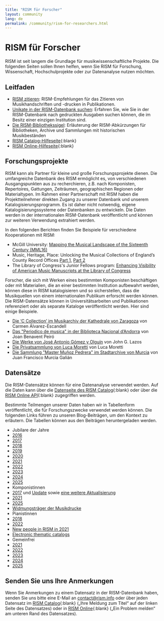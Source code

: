 ```yaml
---
title: "RISM für Forscher"
layout: community
lang: de
permalink: /community/rism-for-researchers.html
---
```


# RISM für Forscher  

RISM ist seit langem die Grundlage für musikwissenschaftliche Projekte. Die folgenden Seiten sollen Ihnen helfen, wenn Sie RISM für Forschung, Wissenschaft, Hochschulprojekte oder zur Datenanalyse nutzen möchten.  

## Leitfaden  

- [RISM zitieren](community/how-to-cite-rism.html): RISM-Empfehlungen für das Zitieren von Musikhandschriften und -drucken in Publikationen.    
- [Unikate in der RISM-Datenbank suchen](/community/finding-unica-in-rism.html): Erfahren Sie, wie Sie in der RISM-Datenbank nach gedruckten Ausgaben suchen können, die im Besitz einer einzigen Institution sind.  
- [Die RISM-Bibliothekssigel](/community/sigla/about.html): Erläuterung der RISM-Abkürzungen für Bibliotheken, Archive und Sammlungen mit historischen Musikbeständen  
- [RISM Catalog-Hilfeseite](https://opac.rism.info/main-menu-/kachelmenu/help){:blank}  
- [RISM Online-Hilfeseite](https://rism.online/about/help){:blank}  

## Forschungsprojekte  

RISM kann als Partner für kleine und große Forschungsprojekte dienen. Die umfangreiche Datenbank des RISM ermöglicht es, von verschiedenen Ausgangspunkten aus zu recherchieren, z.B. nach Komponisten, Repertoires, Gattungen, Zeiträumen, geographischen Regionen oder Materialtypen. Im Rahmen einer Partnerschaft mit RISM haben die Projektteilnehmer direkten Zugang zu unserer Datenbank und unserem Katalogisierungsprogramm. Es ist daher nicht notwendig, eigene Katalogisierungssysteme oder Datenbanken zu entwickeln. Die Daten werden in der internationalen RISM-Datenbank veröffentlicht und können zur weiteren Verwendung extrahiert werden.  

In den folgenden Berichten finden Sie Beispiele für verschiedene Kooperationen mit RISM:  
- McGill University: [Mapping the Musical Landscape of the Sixteenth Century (MML16)](/in_the_news/2019/07/29/mapping-the-musical-landscape-of-the-sixteenth.html)   
- Music, Heritage, Place: Unlocking the Musical Collections of England’s County Record Offices [Part 1](/library_collections/2024/09/26/music-from-english-local-archives-in-rism.html), [Part 2](/library_collections/2024/10/04/musical-discoveries-from-english-local-archives.html)   
- The Library of Congress's Junior Fellows program: [Enhancing Visibility of American Music Manuscripts at the Library of Congress](/library_collections/2024/02/08/library-of-congress-summer-report.html)

Forscher, die sich mit Werken eines bestimmten Komponisten beschäftigen oder mit Materialien, die an einer bestimmten Institution aufbewahrt werden, können diese in RISM katalogisieren und so sicherstellen, dass die Musikquellen von einem internationalen Publikum erforscht werden können. Die RISM-Datensätze können in Universitätsarbeiten und Publikationen referenziert oder als separate Kataloge veröffentlicht werden. Hier sind einige Beispiele.
- [Die ‘C Collection’ im Musikarchiv der Kathedrale von Zaragoza](/new_publications/2023/08/17/discovering-new-music-collections.html) von Carmen Álvarez-Escandell
- [Das "Periodico de musica" in der Biblioteca Nacional d’Andorra](/new_at_rism/2020/06/15/the-first-record-from-andorra-in-rism-the.html) von Joan Benavent Peiró  
- [Die Werke von José Antonio Gómez y Olguín](/new_publications/2016/03/07/jos%C3%A9-antonio-g%C3%B3mez-y-olgu%C3%ADn-18051876-y-su-cat%C3%A1logo.html) von John G. Lazos  
- [Die Privatsammlung von Luca Moretti](/library_collections/2023/06/01/the-archivio-musicale-luca-moretti-in-rism.html) von Luca Moretti  
- [Die Sammlung "Master Muñoz Pedrera" im Stadtarchive von Murcia](/library_collections/2023/09/14/pedrera-collection-murcia.html) von Juan Francisco Murcia Galián   

## Datensätze  

Die RISM-Datensätze können für eine Datenanalyse verwendet werden. Auf die Daten kann über die [Datenseite des RISM Catalog](https://opac.rism.info/main-menu-/kachelmenu/data){:blank} oder über die [RISM Online API](https://rism.online/docs/api/api/){:blank} zugegriffen werden.  

Bestimmte Teilmengen unserer Daten haben wir in Tabellenform veröffentlicht, die für Forschungszwecke verwendet werden können. Die folgenden Links führen zu unseren Blog-Beiträgen, um den Kontext zu erläutern. Die Tabellen können aus den Beiträgen heruntergeladen werden.
- Jubilare der Jahre  
 - [2016](/musical_anniversaries/2016/01/04/musical-anniversaries-in-2016.html)  
 - [2017](/musical_anniversaries/2017/01/10/musical-anniversaries-in-2017.html)   
 - [2018](/musical_anniversaries/2018/01/08/musical-anniversaries-in-2018.html)   
 - [2019](/musical_anniversaries/2019/01/14/musical-anniversaries-in-2019.html)   
 - [2020](/musical_anniversaries/2020/01/09/2020-not-just-beethoven.html)   
 - [2021](/musical_anniversaries/2021/01/14/composer-anniversaries-2021.html)   
 - [2022](/musical_anniversaries/2022/01/10/musician-anniversaries-2022.html)   
 - [2023](/musical_anniversaries/2023/01/09/musical-anniversaries-in-2023.html)   
 - [2024](/musical_anniversaries/2024/01/11/musical-anniversaries-in-2024.html)  
 - [2025](/musical_anniversaries/2025/01/09/musical-anniversaries-in-2025.html)  
- Komponistinnen  
 - [2017](/events/2017/03/08/international-womens-day-women-composers-in.html) und [Update](/new_at_rism/2017/06/29/eight-more-women-composers.html) sowie [eine weitere Aktualisierung](/new_at_rism/2017/10/19/twelve-more-women-composers.html)   
 - [2021](/events/2021/03/08/international-womens-day-2021-women-composers-rism.html)   
 - [2025](/events/2025/03/06/international-womens-day-women-composers.html)
- [Widmungsträger der Musikdrucke](/events/2022/02/14/musical-dedications-in-love-and-friendship.html)   
- Pianistinnen  
 - [2018](/events/2018/03/08/international-womens-day-women-pianists-in-rism.html)   
 - [2022](/events/2022/03/08/international-womens-day-women-pianists-in-rism.html)   
- [New people in RISM in 2021](/new_at_rism/2022/02/24/new-people-in-the-rism-online-catalog-2021.html)   
- [Electronic thematic catalogs](/new_at_rism/2020/11/09/electronic-thematic-catalogs.html)  
- Gemeinfrei
 - [2021](/in_the_news/2021/02/22/public-domain-music-2021.html)  
 - [2022](/in_the_news/2022/01/20/the-musical-public-domain-in-2022.html)
 - [2023](/in_the_news/2023/02/14/public-domain-2023.html)   
 - [2024](/in_the_news/2024/01/25/musical-public-domain-2024.html)   
 - [2025](/in_the_news/2025/02/20/public-domain-2025.html)  

## Senden Sie uns Ihre Anmerkungen  

Wenn Sie Anmerkungen zu einem Datensatz in der RISM-Datenbank haben, senden Sie uns bitte eine E-Mail an [contact@rism.info](mailto:contact@rism.info) oder über jeden Datensatz im [RISM Catalog](https://opac.rism.info/main-menu-/kachelmenu){:blank} („Ihre Meldung zum Titel“ auf der linken Seite des Datensatzes) oder in  [RISM Online](https://rism.online/){:blank} („Ein Problem melden“ am unteren Rand des Datensatzes).
